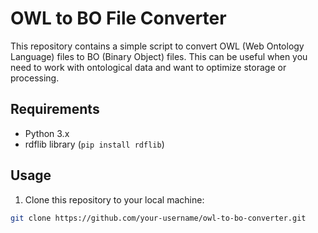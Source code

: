 # OWL to BO File Converter

This repository contains a simple script to convert OWL (Web Ontology Language) files to BO (Binary Object) files. This can be useful when you need to work with ontological data and want to optimize storage or processing.

## Requirements

- Python 3.x
- rdflib library (`pip install rdflib`)

## Usage

1. Clone this repository to your local machine:

```bash
git clone https://github.com/your-username/owl-to-bo-converter.git

